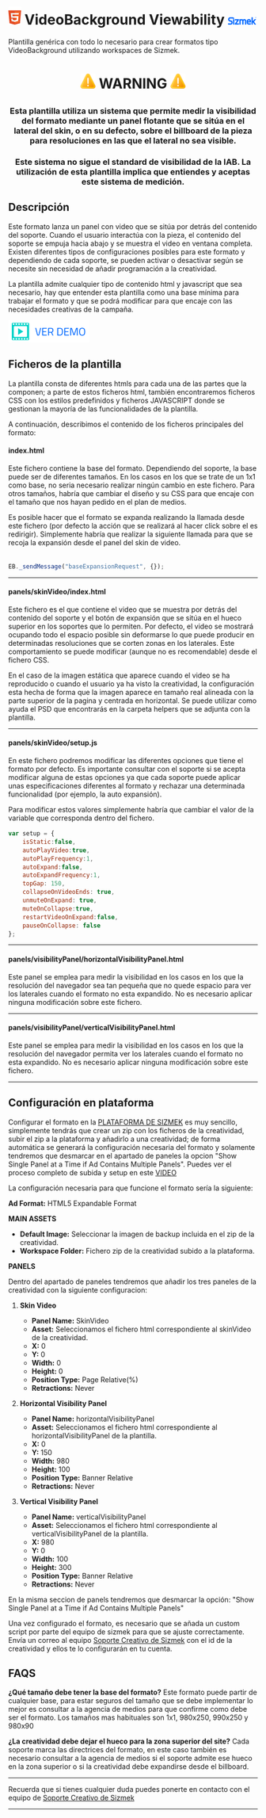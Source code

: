 # <a href="https://platform.sizmek.com"><img src="https://github.com/MarvinMDZ/Readme_Resources/raw/master/Images/HTML5_logo.png" alt="Sizmek" width="26" height="36" /></a> VideoBackground Viewability <a href="https://platform.sizmek.com"><img src="https://github.com/MarvinMDZ/Readme_Resources/raw/master/Images/logo-dark.png" alt="Sizmek" width="57" height="15" /></a>

Plantilla genérica con todo lo necesario para crear formatos tipo VideoBackground utilizando workspaces de Sizmek.

# <p align="center"> <img src="https://github.com/MarvinMDZ/Readme_Resources/raw/master/Images/warning.png" alt="Sizmek" width="30" height="30" /> WARNING <img src="https://github.com/MarvinMDZ/Readme_Resources/raw/master/Images/warning.png" alt="Sizmek" width="30" height="30" /></p>

### <p align="center">Esta plantilla utiliza un sistema que permite medir la visibilidad del formato mediante un panel flotante que se sitúa en el lateral del skin, o en su defecto, sobre el billboard de la pieza para resoluciones en las que el lateral no sea visible.</p>
### <p align="center">Este sistema no sigue el standard de visibilidad de la IAB. La utilización de esta plantilla implica que entiendes y aceptas este sistema de medición.</p>

## Descripción

Este formato lanza un panel con video que se sitúa por detrás del contenido del soporte. Cuando el usuario interactúa con la pieza, el contenido del soporte se empuja hacia abajo y se muestra el video en ventana completa. Existen diferentes tipos de configuraciones posibles para este formato y dependiendo de cada soporte, se pueden activar o desactivar según se necesite sin necesidad de añadir programación a la creatividad.

La plantilla admite cualquier tipo de contenido html y javascript que sea necesario, hay que entender esta plantilla como una base mínima para trabajar el formato y que se podrá modificar para que encaje con las necesidades creativas de la campaña.

<a href="https://github.com/MarvinMDZ/Readme_Resources/raw/master/Videos/VB_Demo.mp4" target="_blank"><img src="https://github.com/MarvinMDZ/Readme_Resources/raw/master/Images/verDemo.png" alt="Sizmek" width="165" height="44" /></a>

## Ficheros de la plantilla

La plantilla consta de diferentes htmls para cada una de las partes que la componen; a parte de estos ficheros html, también encontraremos ficheros CSS con los estilos predefinidos y ficheros JAVASCRIPT donde se gestionan la mayoría de las funcionalidades de la plantilla.

A continuación, describimos el contenido de los ficheros principales del formato:

#### index.html

Este fichero contiene la base del formato. Dependiendo del soporte, la base puede ser de diferentes tamaños. En los casos en los que se trate de un 1x1 como base, no seria necesario realizar ningún cambio en este fichero. Para otros tamaños, habría que cambiar el diseño y su CSS para que encaje con el tamaño que nos hayan pedido en el plan de medios.

Es posible hacer que el formato se expanda realizando la llamada desde este fichero (por defecto la acción que se realizará al hacer click sobre el es redirigir). Simplemente habría que realizar la siguiente llamada para que se recoja la expansión desde el panel del skin de video.

```javascript

EB._sendMessage("baseExpansionRequest", {});

```
***

#### panels/skinVideo/index.html

Este fichero es el que contiene el video que se muestra por detrás del contenido del soporte y el botón de expansión que se sitúa en el hueco superior en los soportes que lo permiten. Por defecto, el video se mostrará ocupando todo el espacio posible sin deformarse lo que puede producir en determinadas resoluciones que se corten zonas en los laterales. Este comportamiento se puede modificar (aunque no es recomendable) desde el fichero CSS.

En el caso de la imagen estática que aparece cuando el video se ha reproducido o cuando el usuario ya ha visto la creatividad, la configuración esta hecha de forma que la imagen aparece en tamaño real alineada con la parte superior de la pagina y centrada en horizontal. Se puede utilizar como ayuda el PSD que encontrarás en la carpeta helpers que se adjunta con la plantilla.

***

#### panels/skinVideo/setup.js

En este fichero podremos modificar las diferentes opciones que tiene el formato por defecto. Es importante consultar con el soporte si se acepta modificar alguna de estas opciones ya que cada soporte puede aplicar unas especificaciones diferentes al formato y rechazar una determinada funcionalidad (por ejemplo, la auto expansión).

Para modificar estos valores simplemente habría que cambiar el valor de la variable que corresponda dentro del fichero.

```javascript
var setup = {
    isStatic:false,
    autoPlayVideo:true,
    autoPlayFrequency:1,
    autoExpand:false,
    autoExpandFrequency:1,
    topGap: 150,
    collapseOnVideoEnds: true,
    unmuteOnExpand: true,
    muteOnCollapse:true,
    restartVideoOnExpand:false,
    pauseOnCollapse: false
};
```

***

#### panels/visibilityPanel/horizontalVisibilityPanel.html

Este panel se emplea para medir la visibilidad en los casos en los que la resolución del navegador sea tan pequeña que no quede espacio para ver los laterales cuando el formato no esta expandido. No es necesario aplicar ninguna modificación sobre este fichero.

***

#### panels/visibilityPanel/verticalVisibilityPanel.html

Este panel se emplea para medir la visibilidad en los casos en los que la resolución del navegador permita ver los laterales cuando el formato no esta expandido. No es necesario aplicar ninguna modificación sobre este fichero.

***

## Configuración en plataforma

Configurar el formato en la <a href="https://platform.sizmek.com">PLATAFORMA DE SIZMEK</a> es muy sencillo, simplemente tendrás que crear un zip con los ficheros de la creatividad, subir el zip a la plataforma y añadirlo a una creatividad; de forma automática se generará la configuración necesaria del formato y solamente tendremos que desmarcar en el apartado de paneles la opcion "Show Single Panel at a Time if Ad Contains Multiple Panels". Puedes ver el proceso completo de subida y setup en este <a href="https://github.com/MarvinMDZ/Readme_Resources/raw/master/Videos/VB_Subida.mp4" target="_blank">VIDEO</a>

La configuración necesaria para que funcione el formato sería la siguiente:

**Ad Format:** HTML5 Expandable Format

**MAIN ASSETS**
  * **Default Image:** Seleccionar la imagen de backup incluida en el zip de la creatividad. 
  * **Workspace Folder:** Fichero zip de la creatividad subido a la plataforma.

**PANELS**

Dentro del apartado de paneles tendremos que añadir los tres paneles de la creatividad con la siguiente configuracion:

1. **Skin Video**
    * **Panel Name:** SkinVideo
    * **Asset:** Seleccionamos el fichero html correspondiente al skinVideo de la creatividad.
    * **X:** 0
    * **Y:** 0
    * **Width:** 0
    * **Height:** 0
    * **Position Type:** Page Relative(%) 
    * **Retractions:** Never

2. **Horizontal Visibility Panel**
    * **Panel Name:** horizontalVisibilityPanel
    * **Asset:** Seleccionamos el fichero html correspondiente al horizontalVisibilityPanel de la plantilla.
    * **X:** 0
    * **Y:** 150
    * **Width:** 980
    * **Height:** 100
    * **Position Type:** Banner Relative
    * **Retractions:** Never

3. **Vertical Visibility Panel**
    * **Panel Name:** verticalVisibilityPanel
    * **Asset:** Seleccionamos el fichero html correspondiente al verticalVisibilityPanel de la plantilla.
    * **X:** 980
    * **Y:** 0
    * **Width:** 100
    * **Height:** 300
    * **Position Type:** Banner Relative
    * **Retractions:** Never

En la misma seccion de panels tendremos que desmarcar la opción: "Show Single Panel at a Time if Ad Contains Multiple Panels"

Una vez configurado el formato, es necesario que se añada un custom script por parte del equipo de sizmek para que se ajuste correctamente. Envía un correo al equipo <a href="mailto:creativesupport-spain@sizmek.com">Soporte Creativo de Sizmek</a> con el id de la creatividad y ellos te lo configurarán en tu cuenta.

## FAQS

**¿Qué tamaño debe tener la base del formato?** Este formato puede partir de cualquier base, para estar seguros del tamaño que se debe implementar lo mejor es consultar a la agencia de medios para que confirme como debe ser el formato. Los tamaños mas habituales son 1x1, 980x250, 990x250 y 980x90

**¿La creatividad debe dejar el hueco para la zona superior del site?** Cada soporte marca las directrices del formato, en este caso también es necesario consultar a la agencia de medios si el soporte admite ese hueco en la zona superior o si la creatividad debe expandirse desde el billboard.

***

Recuerda que si tienes cualquier duda puedes ponerte en contacto con el equipo de <a href="mailto:creativesupport-spain@sizmek.com">Soporte Creativo de Sizmek</a>

***

